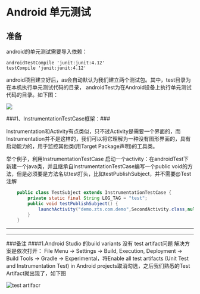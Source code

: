 # Android 单元测试 #

## 准备 ##
android的单元测试需要导入依赖：

	androidTestCompile 'junit:junit:4.12'
	testCompile 'junit:junit:4.12'

android项目建立好后，as会自动默认为我们建立两个测试包。其中，test目录为在本机执行单元测试代码的目录， androidTest为在Android设备上执行单元测试代码的目录。如下图：

![](http://files.jb51.net/file_images/article/201608/201608141043313.png)


###1、InstrumentationTestCase框架：###

Instrumentation和Activity有点类似，只不过Activity是需要一个界面的，而Instrumentation并不是这样的，我们可以将它理解为一种没有图形界面的，具有启动能力的，用于监控其他类(用Target Package声明)的工具类。

举个例子，利用InstrumentationTestCase 启动一个activity：在androidTest下新建一个java类，并且继承自InstrumentationTestCase编写一个public void的方法，但是必须要是方法名以test打头，比如testPublishSubject，并不需要@Test注解

```java
	public class TestSubject extends InstrumentationTestCase {
  		private static final String LOG_TAG = "test";
 		public void testPublishSubject() {
    		launchActivity("demo.zts.com.demo",SecondActivity.class,null);
		}
	}
```
***
***
###备注
####1.Android Studio 的build variants 没有 test artifact问题
解决方案是依次打开： File Menu -> Settings -> Build, Execution, Deployment -> Build Tools -> Gradle -> Experimental，将Enable all test artifacts (Unit Test and Instrumentation Test) in Android projects取消勾选，之后我们熟悉的Test Artifact就出现了，如下图

![test artifacr](http://img.blog.csdn.net/20160713154806459?watermark/2/text/aHR0cDovL2Jsb2cuY3Nkbi5uZXQv/font/5a6L5L2T/fontsize/400/fill/I0JBQkFCMA==/dissolve/70/gravity/Center)
